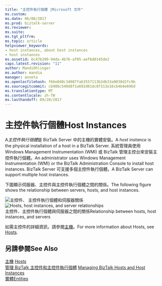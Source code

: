 ```yaml
---
title: "主控件執行個體 |Microsoft 文件"
ms.custom: 
ms.date: 06/08/2017
ms.prod: biztalk-server
ms.reviewer: 
ms.suite: 
ms.tgt_pltfrm: 
ms.topic: article
helpviewer_keywords:
- host instances, about host instances
- host instances
ms.assetid: 6c47b209-94da-4b76-af05-aef6d0145de2
caps.latest.revision: "11"
author: MandiOhlinger
ms.author: mandia
manager: anneta
ms.openlocfilehash: f66e0d0c34087fa63557113b2db33a9038d2fc9b
ms.sourcegitcommit: cb908c540d8f1a692d01dc8f313e16cb4b4e696d
ms.translationtype: MT
ms.contentlocale: zh-TW
ms.lasthandoff: 09/20/2017
---
```

# <a name="host-instances"></a><span data-ttu-id="5b947-102">主控件執行個體</span><span class="sxs-lookup"><span data-stu-id="5b947-102">Host Instances</span></span>
<span data-ttu-id="5b947-103">A*主控件執行個體*是 BizTalk Server 中的主機的實體安裝。</span><span class="sxs-lookup"><span data-stu-id="5b947-103">A *host instance* is the physical installation of a host in a BizTalk Server.</span></span> <span data-ttu-id="5b947-104">系統管理員使用 Windows Management Instrumentation (WMI) 或 BizTalk 管理主控台來安裝主控件執行個體。</span><span class="sxs-lookup"><span data-stu-id="5b947-104">An administrator uses Windows Management Instrumentation (WMI) or the BizTalk Administration Console to install host instances.</span></span> <span data-ttu-id="5b947-105">BizTalk Server 可支援多個主控件執行個體。</span><span class="sxs-lookup"><span data-stu-id="5b947-105">A BizTalk Server can support multiple host instances.</span></span>  
  
 <span data-ttu-id="5b947-106">下圖顯示伺服器、主控件與主控件執行個體之間的關係。</span><span class="sxs-lookup"><span data-stu-id="5b947-106">The following figure shows the relationship between servers, hosts, and host instances.</span></span>  
  
 <span data-ttu-id="5b947-107">![主控件、 主控件執行個體和伺服器關係](../core/media/ebiz-ops-adm01.gif "ebiz_ops_adm01")</span><span class="sxs-lookup"><span data-stu-id="5b947-107">![Hosts, host instances, and server relationships](../core/media/ebiz-ops-adm01.gif "ebiz_ops_adm01")</span></span>  
<span data-ttu-id="5b947-108">主控件、主控件執行個體與伺服器之間的關係</span><span class="sxs-lookup"><span data-stu-id="5b947-108">Relationship between hosts, host instances, and servers</span></span>  
  
 <span data-ttu-id="5b947-109">如需主控件的詳細資訊，請參閱[主機](../core/hosts.md)。</span><span class="sxs-lookup"><span data-stu-id="5b947-109">For more information about Hosts, see [Hosts](../core/hosts.md).</span></span>  
  
## <a name="see-also"></a><span data-ttu-id="5b947-110">另請參閱</span><span class="sxs-lookup"><span data-stu-id="5b947-110">See Also</span></span>  
 <span data-ttu-id="5b947-111">[主機](../core/hosts.md) </span><span class="sxs-lookup"><span data-stu-id="5b947-111">[Hosts](../core/hosts.md) </span></span>  
 <span data-ttu-id="5b947-112">[管理 BizTalk 主控件和主控件執行個體](../core/managing-biztalk-hosts-and-host-instances.md) </span><span class="sxs-lookup"><span data-stu-id="5b947-112">[Managing BizTalk Hosts and Host Instances](../core/managing-biztalk-hosts-and-host-instances.md) </span></span>  
 [<span data-ttu-id="5b947-113">實體</span><span class="sxs-lookup"><span data-stu-id="5b947-113">Entities</span></span>](../core/entities.md)